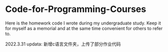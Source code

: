 # Code-for-Programming-Courses
Here is the homework code I wrote during my undergraduate study. 
Keep it for myself as a memorial and at the same time convenient for others to refer to.

2022.3.31 updata:
新增c语言文件夹，上传了部分作业代码
